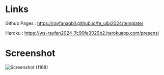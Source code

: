 # Links
Github Pages :
https://rayfanaqbil.github.io/fe_ulbi2024/template/

Heroku :
https://ws-rayfan2024-7c90fe3029b2.herokuapp.com/presensi

# Screenshot
![Screenshot (1168)](https://github.com/rayfanaqbil/WebService2024/assets/114157212/fa7b524e-519e-4f21-a075-fd4f52cf7be3)
